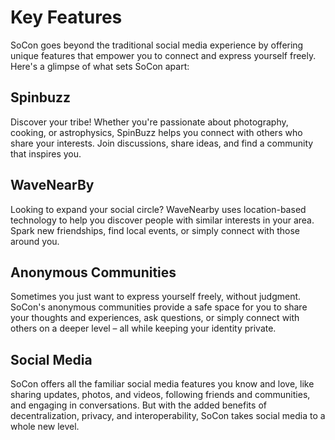 # Key Features

SoCon goes beyond the traditional social media experience by offering unique features that empower you to connect and express yourself freely. Here's a glimpse of what sets SoCon apart:

## Spinbuzz

Discover your tribe! Whether you're passionate about photography, cooking, or astrophysics, SpinBuzz helps you connect with others who share your interests.  Join discussions, share ideas, and find a community that inspires you.

## WaveNearBy

Looking to expand your social circle? WaveNearby uses location-based technology to help you discover people with similar interests in your area.  Spark new friendships, find local events, or simply connect with those around you.

## Anonymous Communities

Sometimes you just want to express yourself freely, without judgment.  SoCon's anonymous communities provide a safe space for you to share your thoughts and experiences, ask questions, or simply connect with others on a deeper level – all while keeping your identity private.

## Social Media

SoCon offers all the familiar social media features you know and love, like sharing updates, photos, and videos, following friends and communities, and engaging in conversations. But with the added benefits of decentralization, privacy, and interoperability, SoCon takes social media to a whole new level.